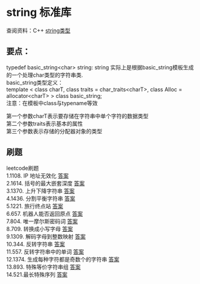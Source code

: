 
# string 标准库

查阅资料：C++ [string类型](http://www.cplusplus.com/reference/string/string/)

## 要点：
typedef basic_string\<char\> string: string 实际上是根据basic_string模板生成的一个处理char类型的字符串类.  
basic_string类型定义：  
template \< class charT,  class traits = char_traits\<charT\>, class Alloc = allocator\<charT\>  \> class basic_string;  
注意：在模板中class与typename等效

第一个参数charT表示要存储在字符串中单个字符的数据类型      
第二个参数traits表示基本的属性  
第三个参数表示存储的分配器对象的类型  

## 刷题
leetcode刷题  
1.1108. IP 地址无效化       [答案](chapter001.md)  
2.1614. 括号的最大嵌套深度  [答案](chapter002.md)  
3.1370. 上升下降字符串      [答案](chapter003.md)  
4.1436. 分割平衡字符串      [答案](chapter004.md)  
5.1221. 旅行终点站          [答案](chapter005.md)  
6.657.  机器人能否返回原点 [答案](chapter006.md)  
7.804. 唯一摩尔斯密码词     [答案](chapter007.md)  
8.709. 转换成小写字母       [答案](chapter008.md)   
9.1309. 解码字母到整数映射    [答案](chapter009.md)   
10.344. 反转字符串           [答案](chapter010.md)     
11.557. 反转字符串中的单词   [答案](chapter011.md)   
12.1374. 生成每种字符都是奇数个的字符串  [答案](chapter012.md)   
13.893. 特殊等价字符串组  [答案](chapter013.md)   
14.521.最长特殊序列  [答案](chapter014.md) 









